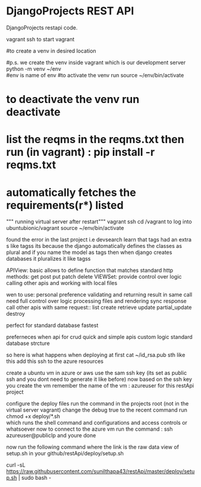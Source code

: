 # DjangoProjects REST API

DjangoProjects restapi code.




vagrant ssh to start vagrant

#to create a venv in desired location

#p.s. we create the venv inside vagrant which is our development server
python -m venv ~/env    
#env is name of env
#to activate the venv run source ~/env/bin/activate
# to deactivate the venv run deactivate


# list the reqms in the reqms.txt then run (in vagrant) : pip install -r reqms.txt
# automatically fetches the requirements(r*) listed




"""  running virtual server after restart"""
vagrant ssh
cd /vagrant
to log into ubuntubionic/vagrant
source ~/env/bin/activate


found the error in the last project i.e devsearch learn that tags had an extra s like tagss
its because the django automatically defines the classes as plural and if you name the model as tags then when django creates databases it pluralizes it like tagss


APIView:  basic
allows to define function that matches standard http methods:
get
post
 put
  patch
   delete
VIEWSet:
provide control over logic
calling other apis and working with local files


wen to use:
personal preference
validating and returning result in same call
need full control over logic
processing files and rendering sync response
call other apis with same request::
list
create
retrieve
update
partial_update
destroy

perfect for standard database
fastest

preferneces when
api for crud
quick and simple apis
custom logic
standard database strcture


so here is what happens when deploying
at first cat ~/id_rsa.pub sth like this 
add this ssh to the azure resources

create a ubuntu vm in azure or aws
use the sam ssh key (its set as public ssh and you dont need to generate it like before)
now based on the ssh key you create the vm 
remember the name of the vm :
azureuser for this restApi project 

configure the deploy files 
run the command in the projects root (not in the virtual server vagrant)
change the debug true to the recent command
run chmod +x deploy/*.sh  
which runs the shell command and configurations and access controls or whatsoever
now to connect to the azure vm run the command :
ssh azureuser@publicIp 
and youre done

now run the following command 
where the link is the raw data view of setup.sh in your github/restApi/deploy/setup.sh 

curl -sL https://raw.githubusercontent.com/sunilthapa43/restApi/master/deploy/setup.sh | sudo bash -
